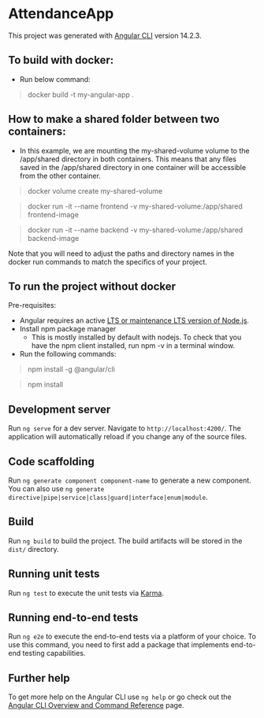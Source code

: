 # AttendanceApp

This project was generated with [Angular CLI](https://github.com/angular/angular-cli) version 14.2.3.

## To build with docker:
* Run below command:
> docker build -t my-angular-app .


## How to make a shared folder between two containers:
* In this example, we are mounting the my-shared-volume volume to the /app/shared directory in both containers. This means that any files saved in the /app/shared directory in one container will be accessible from the other container.
> docker volume create my-shared-volume

> docker run -it --name frontend -v my-shared-volume:/app/shared frontend-image

> docker run -it --name backend -v my-shared-volume:/app/shared backend-image


Note that you will need to adjust the paths and directory names in the docker run commands to match the specifics of your project.

## To run the project without docker
Pre-requisites: 
* Angular requires an active [LTS or maintenance LTS version of Node.js](https://nodejs.org/en).
* Install npm package manager
  * This is mostly installed by default with nodejs. To check that you have the npm client installed, run npm -v in a terminal window.
* Run the following commands:
>npm install -g @angular/cli

>npm install
## Development server

Run `ng serve` for a dev server. Navigate to `http://localhost:4200/`. The application will automatically reload if you change any of the source files.

## Code scaffolding

Run `ng generate component component-name` to generate a new component. You can also use `ng generate directive|pipe|service|class|guard|interface|enum|module`.

## Build

Run `ng build` to build the project. The build artifacts will be stored in the `dist/` directory.

## Running unit tests

Run `ng test` to execute the unit tests via [Karma](https://karma-runner.github.io).

## Running end-to-end tests

Run `ng e2e` to execute the end-to-end tests via a platform of your choice. To use this command, you need to first add a package that implements end-to-end testing capabilities.

## Further help

To get more help on the Angular CLI use `ng help` or go check out the [Angular CLI Overview and Command Reference](https://angular.io/cli) page.



